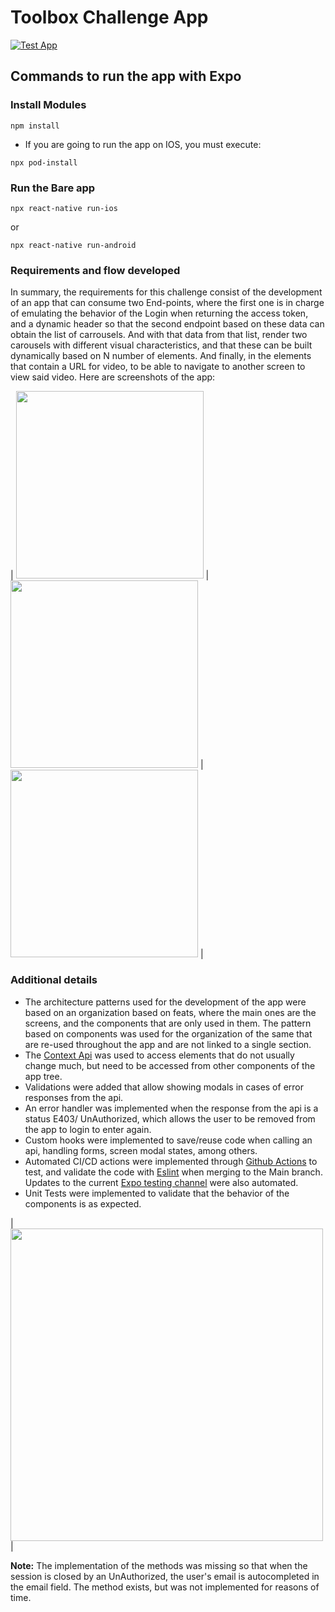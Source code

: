 # Toolbox Challenge App

[![Test App](https://github.com/CesarRivasP/toolbox-challenge/actions/workflows/test-app.yml/badge.svg?branch=main)](https://github.com/CesarRivasP/toolbox-challenge/actions/workflows/test-app.yml)

## Commands to run the app with Expo
### Install Modules

    npm install
    
   * If you are going to run the app on IOS, you must execute:

    npx pod-install

### Run the Bare app

    npx react-native run-ios
  or

    npx react-native run-android

### Requirements and flow developed
In summary, the requirements for this challenge consist of the development of an app that can consume two End-points, where the first one is in charge of emulating the behavior of the Login when returning the access token, and a dynamic header so that the second endpoint based on these data can obtain the list of carrousels. And with that data from that list, render two carousels with different visual characteristics, and that these can be built dynamically based on N number of elements. And finally, in the elements that contain a URL for video, to be able to navigate to another screen to view said video.
Here are screenshots of the app:

| <img src="https://user-images.githubusercontent.com/31055680/156285583-e71979b3-1259-41c3-ab8e-4668ceb669dc.png" width="300"/>     | <img src="https://user-images.githubusercontent.com/31055680/156285737-8af963f7-f47b-4d1c-a59e-da9388b654c1.png" width="300"/>     |  <img src="https://user-images.githubusercontent.com/31055680/156285822-747cd8ed-9dc6-481f-a7bf-7d2417adec48.png" width="300"/>     |

### Additional details
* The architecture patterns used for the development of the app were based on an organization based on feats, where the main ones are the screens, and the components that are only used in them. The pattern based on components was used for the organization of the same that are re-used throughout the app and are not linked to a single section.
* The [Context Api](https://es.reactjs.org/docs/context.html) was used to access elements that do not usually change much, but need to be accessed from other components of the app tree.
* Validations were added that allow showing modals in cases of error responses from the api.
* An error handler was implemented when the response from the api is a status E403/ UnAuthorized, which allows the user to be removed from the app to login to enter again.
* Custom hooks were implemented to save/reuse code when calling an api, handling forms, screen modal states, among others.
* Automated CI/CD actions were implemented through  [Github Actions](https://github.com/features/actions) to test, and validate the code with [Eslint](https://eslint.org/) when merging to the Main branch. Updates to the current [Expo testing channel](https://expo.dev/@cesarrivas10/ToolboxChallenge?release-channel=toolbox-challenge) were also automated.
* Unit Tests were implemented to validate that the behavior of the components is as expected.

| <img src="https://user-images.githubusercontent.com/31055680/156288264-82907683-c840-41c2-8d3f-9a4eaa08ae1e.png" width="500"/>     |

**Note:**
The implementation of the methods was missing so that when the session is closed by an UnAuthorized, the user's email is autocompleted in the email field. The method exists, but was not implemented for reasons of time.
